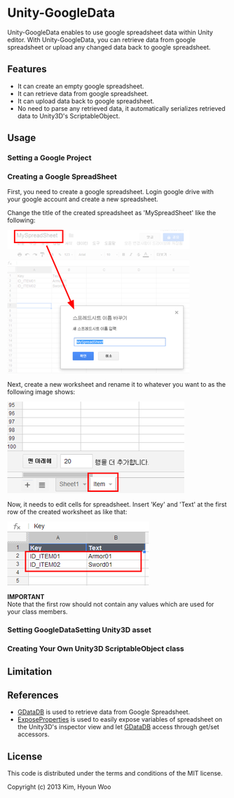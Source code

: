 Unity-GoogleData
================

Unity-GoogleData enables to use google spreadsheet data within Unity editor. With Unity-GoogleData, you can retrieve data from google spreadsheet or upload any changed data back to google spreadsheet. 


Features
--------
* It can create an empty google spreadsheet.
* It can retrieve data from google spreadsheet.
* It can upload data back to google spreadsheet.
* No need to parse any retrieved data, it automatically serializes retrieved data to Unity3D's ScriptableObject.


Usage
-----


### Setting a Google Project

### Creating a Google SpreadSheet

First, you need to create a google spreadsheet. Login google drive with your google account and create a new spreadsheet.


Change the title of the created spreadsheet as 'MySpreadSheet' like the following:

![Create a google spreadsheet](./images/gdata_title.png "Google Spreadsheet")

Next, create a new worksheet and rename it to whatever you want to as the following image shows:

![Create a worksheet](./images/gdata_worksheet.png "Google Worksheet")

Now, it needs to edit cells for spreadsheet. Insert 'Key' and 'Text' at the first row of the created worksheet as like that:

![Edit cells](./images/gdata_cells.png)

**IMPORTANT** <br>
Note that the first row should not contain any values which are used for your class members.

### Setting GoogleDataSetting Unity3D asset



### Creating Your Own Unity3D ScriptableObject class



Limitation
----------



References
----------
* [GDataDB](https://github.com/mausch/GDataDB) is used to retrieve data from Google Spreadsheet.
* [ExposeProperties](http://wiki.unity3d.com/index.php/Expose_properties_in_inspector) is used to easily expose variables of spreadsheet on the Unity3D's inspector view and let [GDataDB](https://github.com/mausch/GDataDB) access through get/set accessors.


License
-------

This code is distributed under the terms and conditions of the MIT license.

Copyright (c) 2013 Kim, Hyoun Woo